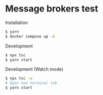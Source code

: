 # Message brokers test

Installation

```bash
$ yarn
$ docker compose up -d
```

Development

```bash
$ npx tsc
$ yarn start
```

Development (Watch mode)

```bash
$ npx tsc -w
# Open new terminal tab
$ yarn start
```
